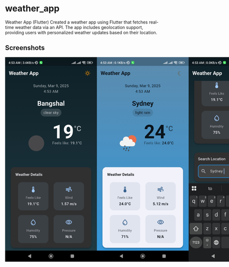# weather_app

Weather App (Flutter)
Created a weather app using Flutter that fetches real-time weather data via an API. The app includes geolocation support, providing users with personalized weather updates based on their location.



## Screenshots

<div style="display: flex; justify-content: space-around;">
  <img src="Assets/sc1.jpg" width="300" />
  <img src="Assets/sc2.jpg" width="300" />
  <img src="Assets/sc3.jpg" width="300" />
</div>
